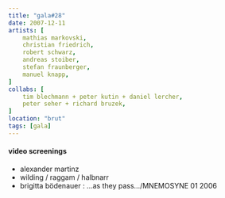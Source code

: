 ```yaml
---
title: "gala#28"
date: 2007-12-11
artists: [
    mathias markovski,
    christian friedrich,
    robert schwarz,
    andreas stoiber,
    stefan fraunberger,
    manuel knapp,
]
collabs: [
    tim blechmann + peter kutin + daniel lercher,
    peter seher + richard bruzek,
]
location: "brut"
tags: [gala]
---
```

#### video screenings
- alexander martinz
- wilding / raggam / halbnarr
- brigitta bödenauer : ...as they pass.../MNEMOSYNE 01 2006
